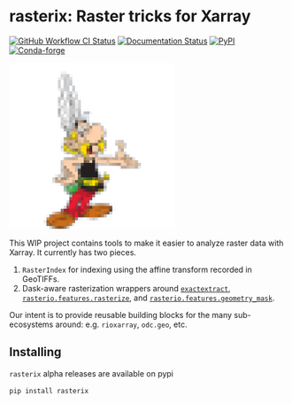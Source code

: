 # rasterix: Raster tricks for Xarray

[![GitHub Workflow CI Status](https://img.shields.io/github/actions/workflow/status/xarray-contrib/rasterix/test.yml?branch=main&logo=github&style=flat)](https://github.com/xarray-contrib/rasterix/actions)
[![Documentation Status](https://readthedocs.org/projects/rasterix/badge/?version=latest)](https://rasterix.readthedocs.io/en/latest/?badge=latest)
[![PyPI](https://img.shields.io/pypi/v/rasterix.svg?style=flat)](https://pypi.org/project/rasterix/)
[![Conda-forge](https://img.shields.io/conda/vn/conda-forge/rasterix.svg?style=flat)](https://anaconda.org/conda-forge/rasterix)

<img src="_static/rasterix.png" width="300">

This WIP project contains tools to make it easier to analyze raster data with Xarray.
It currently has two pieces.

1. `RasterIndex` for indexing using the affine transform recorded in GeoTIFFs.
1. Dask-aware rasterization wrappers around [`exactextract`](https://github.com/xarray-contrib/rasterix/blob/ec3f51e60e25aa312e6f48c4b22f91bec70413ed/rasterize.py#L165), [`rasterio.features.rasterize`](https://github.com/xarray-contrib/rasterix/blob/ec3f51e60e25aa312e6f48c4b22f91bec70413ed/rasterize.py#L307), and [`rasterio.features.geometry_mask`](https://github.com/xarray-contrib/rasterix/blob/ec3f51e60e25aa312e6f48c4b22f91bec70413ed/rasterize.py#L472).

Our intent is to provide reusable building blocks for the many sub-ecosystems around: e.g. `rioxarray`, `odc.geo`, etc.

## Installing

`rasterix` alpha releases are available on pypi

```
pip install rasterix
```
